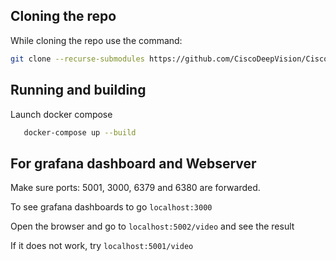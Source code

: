 ## Cloning the repo

While cloning the repo use the command:
```bash
git clone --recurse-submodules https://github.com/CiscoDeepVision/CiscoDeepVision.git
```

## Running  and building

Launch docker compose

 ```bash
    docker-compose up --build
```

## For grafana dashboard and Webserver

Make sure ports: 5001, 3000, 6379 and 6380 are forwarded.

To see grafana dashboards to go
`localhost:3000`

Open the browser and go to `localhost:5002/video` and see the result  

If it does not work, try `localhost:5001/video`
